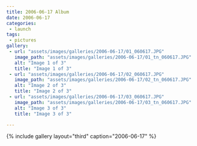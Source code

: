 ```yaml
---
title: 2006-06-17 Album
date: 2006-06-17
categories:
 - launch
tags:
 - pictures
gallery:
 - url: "assets/images/galleries/2006-06-17/01_060617.JPG"
   image_path: "assets/images/galleries/2006-06-17/01_tn_060617.JPG"
   alt: "Image 1 of 3"
   title: "Image 1 of 3"
 - url: "assets/images/galleries/2006-06-17/02_060617.JPG"
   image_path: "assets/images/galleries/2006-06-17/02_tn_060617.JPG"
   alt: "Image 2 of 3"
   title: "Image 2 of 3"
 - url: "assets/images/galleries/2006-06-17/03_060617.JPG"
   image_path: "assets/images/galleries/2006-06-17/03_tn_060617.JPG"
   alt: "Image 3 of 3"
   title: "Image 3 of 3"

---
```


{% include gallery layout="third" caption="2006-06-17" %}
